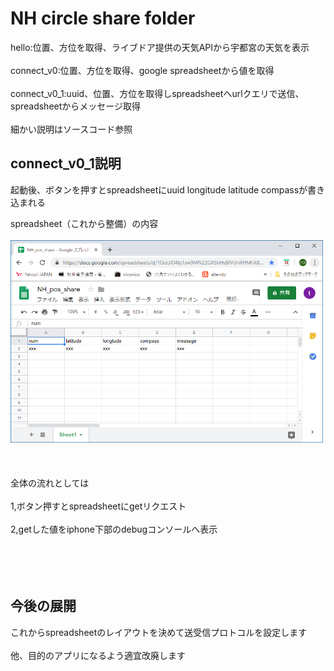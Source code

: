 # NH circle share folder
hello:位置、方位を取得、ライブドア提供の天気APIから宇都宮の天気を表示<br>  
connect_v0:位置、方位を取得、google spreadsheetから値を取得<br>  
connect_v0_1:uuid、位置、方位を取得しspreadsheetへurlクエリで送信、spreadsheetからメッセージ取得<br>  
細かい説明はソースコード参照

## connect_v0_1説明

 起動後、ボタンを押すとspreadsheetにuuid longitude latitude compassが書き込まれる<br>  
 
 spreadsheet（これから整備）の内容<br>  
 <img src="https://github.com/mono-baka/NH/blob/master/aaa.png" width="500"><br>  
 <br>  
 全体の流れとしては<br>  
 1,ボタン押すとspreadsheetにgetリクエスト<br>  
 2,getした値をiphone下部のdebugコンソールへ表示<br>  
 <br>  
 <br>  
## 今後の展開
 これからspreadsheetのレイアウトを決めて送受信プロトコルを設定します<br>  
 他、目的のアプリになるよう適宜改廃します
